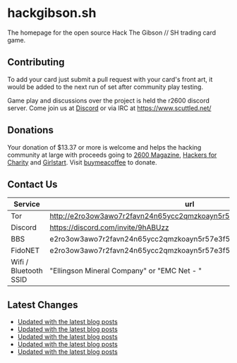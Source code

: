# hackgibson.sh
The homepage for the open source Hack The Gibson // SH trading card game.


## Contributing

To add your card just submit a pull request with your card's front art, it would be added to the next run of set after community play testing.

Game play and discussions over the project is held the r2600 discord server. Come join us at [Discord](https://discord.com/invite/9hABUzz) or via IRC at https://www.scuttled.net/


## Donations

Your donation of $13.37 or more is welcome and helps the hacking community at large with proceeds going to [2600 Magazine](https://2600.com/), [Hackers for Charity](https://hackersforcharity.org) and [Girlstart](https://girlstart.org).  Visit [buymeacoffee](https://www.buymeacoffee.com/hackgibson.sh) to donate.


## Contact Us

Service | url
-|-
Tor | http://e2ro3ow3awo7r2favn24n65ycc2qmzkoayn5r57e3f56nvjwdcgg32ad.onion
Discord | https://discord.com/invite/9hABUzz
BBS | e2ro3ow3awo7r2favn24n65ycc2qmzkoayn5r57e3f56nvjwdcgg32ad.onion:23
FidoNET | e2ro3ow3awo7r2favn24n65ycc2qmzkoayn5r57e3f56nvjwdcgg32ad.onion:24554
Wifi / Bluetooth SSID | "Ellingson Mineral Company" or "EMC Net - <fidonet address>"

## Latest Changes
<!-- BLOG-POST-LIST:START -->
- [Updated with the latest blog posts](https://github.com/DFW2600/hackgibson.sh/commit/ecaf595eb9c5f723e652a56f63cce289fd5dda0a)
- [Updated with the latest blog posts](https://github.com/DFW2600/hackgibson.sh/commit/591b3430ab1cb27a4b4a8b69fe45c478b5244175)
- [Updated with the latest blog posts](https://github.com/DFW2600/hackgibson.sh/commit/da12972d7741c9bae321d3cee6f2a0d07319684c)
- [Updated with the latest blog posts](https://github.com/DFW2600/hackgibson.sh/commit/5a90b6999c7e2084b7d8370a4f5638833d15eaa5)
- [Updated with the latest blog posts](https://github.com/DFW2600/hackgibson.sh/commit/c675f6a53654b590f0651de65419340f106dd253)
<!-- BLOG-POST-LIST:END -->
